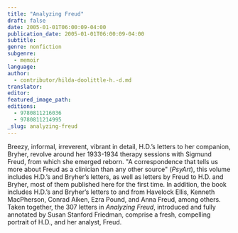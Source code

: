 ```yaml
---
title: "Analyzing Freud"
draft: false
date: 2005-01-01T06:00:09-04:00
publication_date: 2005-01-01T06:00:09-04:00
subtitle:
genre: nonfiction
subgenre:
  - memoir
language:
author:
  - contributor/hilda-doolittle-h.-d.md
translator:
editor:
featured_image_path:
editions:
  - 9780811216036
  - 9780811214995
_slug: analyzing-freud
---
```


Breezy, informal, irreverent, vibrant in detail, H.D.’s letters to her companion, Bryher, revolve around her 1933-1934 therapy sessions with Sigmund Freud, from which she emerged reborn. "A correspondence that tells us more about Freud as a clinician than any other source" (_PsyArt_), this volume includes H.D.’s and Bryher’s letters, as well as letters by Freud to H.D. and Bryher, most of them published here for the first time. In addition, the book includes H.D.’s and Bryher’s letters to and from Havelock Ellis, Kenneth MacPherson, Conrad Aiken, Ezra Pound, and Anna Freud, among others. Taken together, the 307 letters in _Analyzing Freud_, introduced and fully annotated by Susan Stanford Friedman, comprise a fresh, compelling portrait of H.D., and her analyst, Freud.

